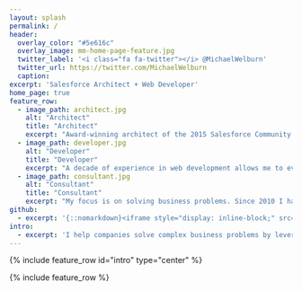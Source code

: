 ```yaml
---
layout: splash
permalink: /
header:
  overlay_color: "#5e616c"
  overlay_image: mm-home-page-feature.jpg
  twitter_label: '<i class="fa fa-twitter"></i> @MichaelWelburn'
  twitter_url: https://twitter.com/MichaelWelburn
  caption:
excerpt: 'Salesforce Architect + Web Developer'
home_page: true
feature_row:
  - image_path: architect.jpg
    alt: "Architect"
    title: "Architect"
    excerpt: "Award-winning architect of the 2015 Salesforce Community Cloud Partner Innovation Award implementation. Years of experience designing and implementing scalable solutions on Salesforce, providing best practices to IT teams for ongoing support, and educating internal stakeholders on how to derive value from their investments."
  - image_path: developer.jpg
    alt: "Developer"
    title: "Developer"
    excerpt: "A decade of experience in web development allows me to evaluate the best technology for you. Deep knowledge of the Salesforce platform allows me to deliver high quality implementations that scale, driven by industry best practices, & compliant with system limitations. Expert in the Salesforce platform, including Apex, Visualforce, and Lightning."
  - image_path: consultant.jpg
    alt: "Consultant"
    title: "Consultant"
    excerpt: "My focus is on solving business problems. Since 2010 I have been consulting on Salesforce implementations, and bring a valuable mix of business acumen and Salesforce technical knowledge to each engagement. The ability to solution & communicate business value with all levels of a business allows me to fill a variety of roles."
github:
  - excerpt: '{::nomarkdown}<iframe style="display: inline-block;" src="https://ghbtns.com/github-btn.html?user=mmistakes&repo=minimal-mistakes&type=star&count=true&size=large" frameborder="0" scrolling="0" width="160px" height="30px"></iframe> <iframe style="display: inline-block;" src="https://ghbtns.com/github-btn.html?user=mmistakes&repo=minimal-mistakes&type=fork&count=true&size=large" frameborder="0" scrolling="0" width="158px" height="30px"></iframe>{:/nomarkdown}'
intro:
  - excerpt: 'I help companies solve complex business problems by leveraging the Salesforce platform.'
---
```


{% include feature_row id="intro" type="center" %}

{% include feature_row %}
